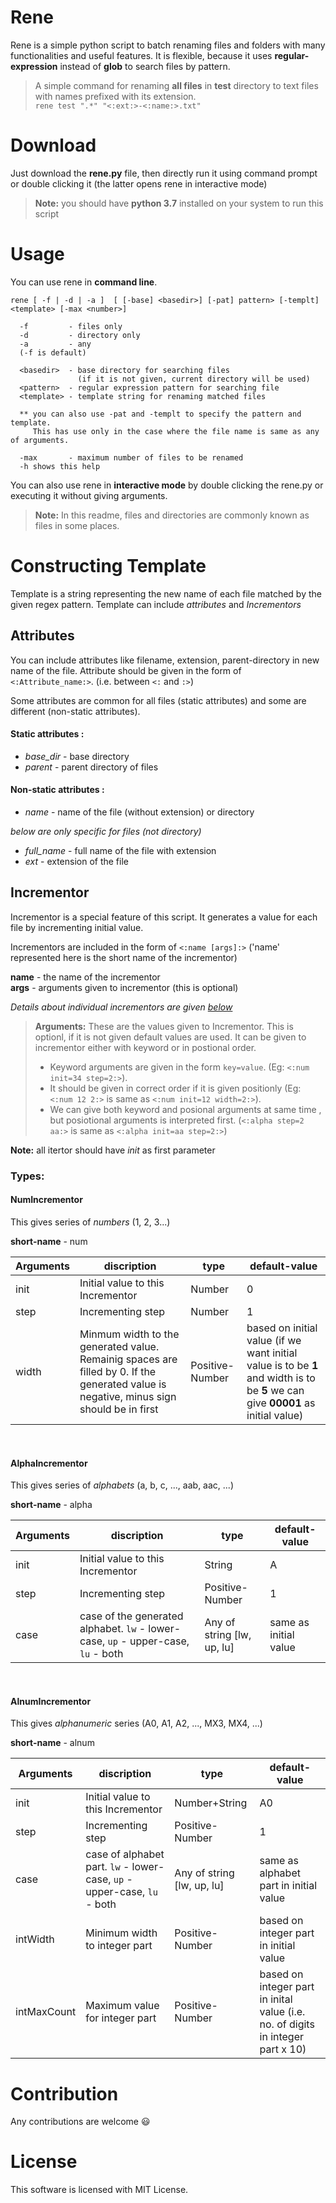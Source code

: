 # Rene
Rene is a simple python script to batch renaming files and folders with many functionalities and useful features. It is flexible, because it uses **regular-expression** instead of **glob** to search files by pattern. 

> A simple command for renaming **all files** in **test** directory to text files with names prefixed with its extension.  
`rene test ".*" "<:ext:>-<:name:>.txt"`

# Download
Just download the **rene.py** file, then directly run it using command prompt or double clicking it (the latter opens rene in interactive mode) 

>**Note:** you should have **python 3.7** installed on your system to run this script

# Usage


You can use rene in **command line**.

```
rene [ -f | -d | -a ]  [ [-base] <basedir>] [-pat] pattern> [-templt] <template> [-max <number>]

  -f         - files only
  -d         - directory only
  -a         - any 
  (-f is default)

  <basedir>  - base directory for searching files
               (if it is not given, current directory will be used)
  <pattern>  - regular expression pattern for searching file
  <template> - template string for renaming matched files 
  
  ** you can also use -pat and -templt to specify the pattern and template.
     This has use only in the case where the file name is same as any of arguments.

  -max       - maximum number of files to be renamed
  -h shows this help
```

You can also use rene in **interactive mode** by double clicking the rene.py or executing it without giving arguments.

>**Note:** In this readme, files and directories are commonly known as files in some places.

# Constructing Template 
Template is a string representing the new name of each file matched by the given regex pattern. Template can include *attributes* and *Incrementors*

## Attributes
  You can include attributes like filename, extension, parent-directory in new name of the file. Attribute should be given in the form of `<:Attribute_name:>`. (i.e. between `<:` and `:>`)  

  Some attributes are common for all files (static attributes) and some are different (non-static attributes).

#### Static attributes :
- *base_dir*  -  base directory
- *parent*    -  parent directory of files

#### Non-static attributes :
- *name*      -  name of the file (without extension) or directory  

*below are only specific for files (not directory)*  

- *full_name* -  full name of the file with extension
- *ext*       -  extension of the file

## Incrementor 
Incrementor is a special feature of this script. It generates a value for each file by incrementing initial value. 

Incrementors are included in the form of `<:name [args]:>` ('name' represented here is the short name of the incrementor)  

**name** - the name of the incrementor  
**args** - arguments given to incrementor (this is optional)  

*Details about individual incrementors are given [below](#Types:)*

> **Arguments:** These are the values given to Incrementor. This is optionl, if it is not given default values are used. It can be given to incrementor either with keyword or in postional order.   
> - Keyword arguments are given in the form `key=value`. (Eg: `<:num init=34 step=2:>`).  
> - It should be given in correct order if it is given positionly (Eg: `<:num 12 2:>` is same as `<:num init=12 width=2:>`).  
> - We can give both keyword and posional arguments at same time , but posiotional arguments is interpreted first. (`<:alpha step=2 aa:>` is same as `<:alpha init=aa step=2:>`)  

**Note:** all itertor should have *init* as first parameter

### Types:
#### NumIncrementor
This gives series of *numbers* (1, 2, 3...)

**short-name** - num

 Arguments | discription | type | default-value
-----------|-------------|------|--------------
 init    | Initial value to this Incrementor | Number | 0  
 step    | Incrementing step | Number | 1    
 width   | Minmum width to the generated value. Remainig spaces are filled by 0. If the generated value is negative, minus sign should be in first| Positive-Number | based on initial value (if we want initial value is to be **1** and width is to be **5** we can give **00001** as initial value)  
 
<br>

#### AlphaIncrementor
This gives series of *alphabets* (a, b, c, ..., aab, aac, ...)

**short-name** - alpha

 Arguments | discription | type | default-value
-----------|-------------|------|--------------
 init    | Initial value to this Incrementor | String | A  
 step    | Incrementing step | Positive-Number | 1    
 case    | case of the generated alphabet. `lw` - lower-case, `up` - upper-case, `lu` - both | Any of string [lw, up, lu] | same as initial value   

<br>

#### AlnumIncrementor
This gives *alphanumeric* series (A0, A1, A2, ..., MX3, MX4, ...)

**short-name** - alnum

 Arguments | discription | type | default-value
-----------|-------------|------|--------------
 init      | Initial value to this Incrementor | Number+String | A0  
 step      | Incrementing step | Positive-Number | 1  
 case      | case of alphabet part. `lw` - lower-case, `up` - upper-case, `lu` - both | Any of string [lw, up, lu] | same as alphabet part in initial value
 intWidth  | Minimum width to integer part | Positive-Number | based on integer part in initial value
 intMaxCount | Maximum value for integer part | Positive-Number | based on integer part in inital value (i.e. no. of digits in integer part x 10)

# Contribution
Any contributions are welcome :smiley:

# License
This software is licensed with MIT License.
